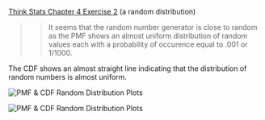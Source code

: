 [Think Stats Chapter 4 Exercise 2](http://greenteapress.com/thinkstats2/html/thinkstats2005.html#toc41) (a random distribution)

>> It seems that the random number generator is close to random as the PMF shows an almost uniform distribution of random values each with a probability of occurence equal to .001 or 1/1000.

The CDF shows an almost straight line indicating that the distribution of random numbers is almost uniform.

![PMF & CDF Random Distribution Plots](../img/dist_rand1.png)

![PMF & CDF Random Distribution Plots](../img/dist_rand2.png)

